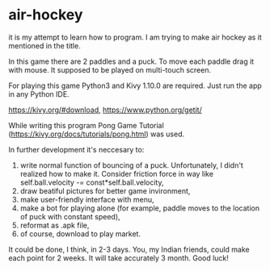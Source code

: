 # air-hockey
it is my attempt to learn how to program. I am trying to make air hockey as it mentioned in the title.

In this game there are 2 paddles and a puck. To move each paddle drag it with mouse. It supposed to be played on multi-touch screen.

For playing this game Python3 and Kivy 1.10.0 are required. Just run the app in any Python IDE.

https://kivy.org/#download,
https://www.python.org/getit/

While writing this program Pong Game Tutorial (https://kivy.org/docs/tutorials/pong.html) was used.

In further development it's neccesary to:
  1. write normal function of bouncing of a puck. Unfortunately, I didn't realized how to make it. Consider friction force in way like self.ball.velocity -= const*self.ball.velocity, 
  2. draw beatiful pictures for better game invironment,
  3. make user-friendly interface with menu,
  4. make a bot for playing alone (for example, paddle moves to the location of puck with constant speed),
  5. reformat as .apk file,
  6. of course, download to play market.
  
It could be done, I think, in 2-3 days. You, my Indian friends, could make each point for 2 weeks. It will take accurately 3 month. Good luck!
